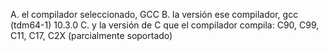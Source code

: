 A. el compilador seleccionado, GCC
B. la versión ese compilador, gcc (tdm64-1) 10.3.0
C. y la versión de C que el compilador compila: C90, C99, C11, C17, C2X (parcialmente soportado)